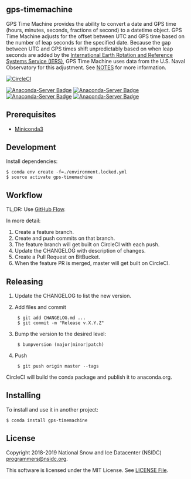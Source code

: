 gps-timemachine
---

GPS Time Machine provides the ability to convert a date and GPS time
(hours, minutes, seconds, fractions of second) to a datetime object.
GPS Time Machine adjusts for the offset between UTC and GPS time based
on the number of leap seconds for the specified date. Because the gap
between UTC and GPS times shift unpredictably based on when leap
seconds are added by the [International Earth Rotation and Reference
Systems Service
(IERS)](https://www.iers.org/IERS/EN/Home/home_node.html), GPS Time
Machine uses data from the U.S. Naval Observatory for this
adjustment. See [NOTES](NOTES.md) for more information.

[![CircleCI](https://circleci.com/bb/nsidc/gps-timemachine.svg?style=svg)](https://circleci.com/bb/nsidc/gps-timemachine)

[![Anaconda-Server Badge](https://anaconda.org/nsidc/gps-timemachine/badges/version.svg)](https://anaconda.org/nsidc/gps-timemachine)
[![Anaconda-Server Badge](https://anaconda.org/nsidc/gps-timemachine/badges/license.svg)](https://anaconda.org/nsidc/gps-timemachine)
[![Anaconda-Server Badge](https://anaconda.org/nsidc/gps-timemachine/badges/downloads.svg)](https://anaconda.org/nsidc/gps-timemachine)
[![Anaconda-Server Badge](https://anaconda.org/nsidc/gps-timemachine/badges/installer/conda.svg)](https://conda.anaconda.org/nsidc)

Prerequisites
---

* [Miniconda3](https://conda.io/miniconda.html)

Development
---

Install dependencies:

    $ conda env create -f=./environment.locked.yml
    $ source activate gps-timemachine

Workflow
---

TL;DR:  Use
[GitHub Flow](https://guides.github.com/introduction/flow/index.html).

In more detail:

1. Create a feature branch.
2. Create and push commits on that branch.
3. The feature branch will get built on CircleCI with each push.
4. Update the CHANGELOG with description of changes.
5. Create a Pull Request on BitBucket.
6. When the feature PR is merged, master will get built on CircleCI.

Releasing
---

1. Update the CHANGELOG to list the new version.
2. Add files and commit

        $ git add CHANGELOG.md ...
        $ git commit -m "Release v.X.Y.Z"

3. Bump the version to the desired level:

        $ bumpversion (major|minor|patch)

4. Push

        $ git push origin master --tags

CircleCI will build the conda package and publish it to anaconda.org.

Installing
---
To install and use it in another project:

    $ conda install gps-timemachine

License
---

Copyright 2018-2019 National Snow and Ice Datacenter (NSIDC)
<programmers@nsidc.org>.

This software is licensed under the MIT License. See [LICENSE
File](LICENSE).
